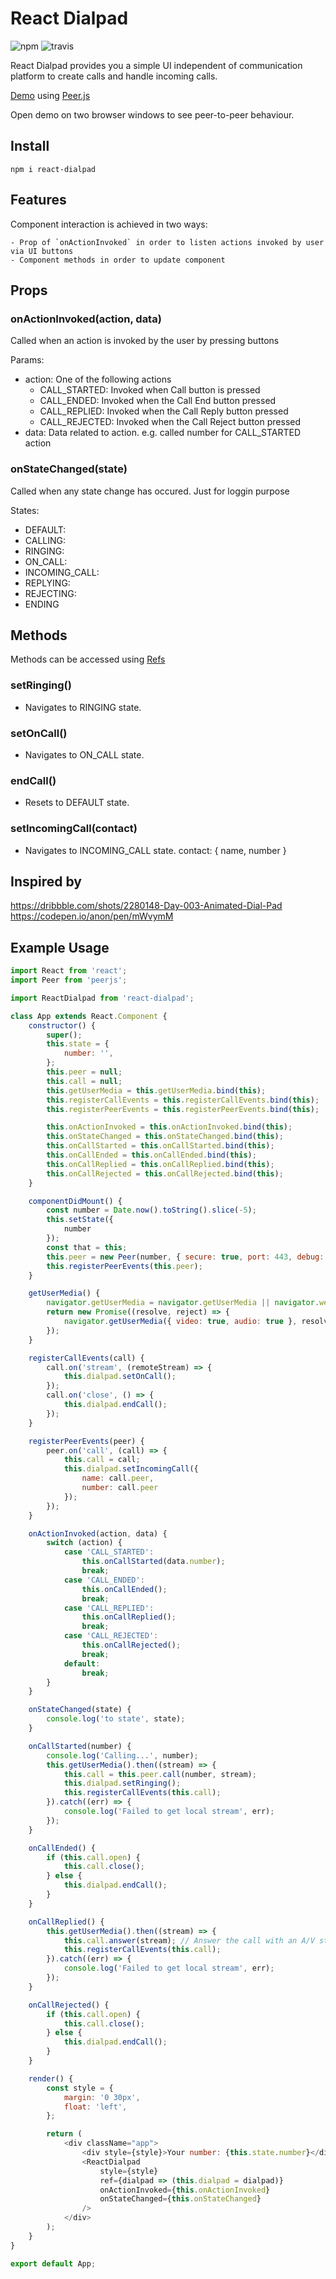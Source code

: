 # React Dialpad #

![npm](https://img.shields.io/npm/v/react-dialpad.svg) ![travis](https://img.shields.io/travis/mhmtztmr/react-dialpad.svg)

React Dialpad provides you a simple UI independent of communication platform to create calls and handle incoming calls.

[Demo](https://mhmtztmr.github.io/react-dialpad/demo/) using [Peer.js](https://peerjs.com/)

Open demo on two browser windows to see peer-to-peer behaviour.

## Install ##

`npm i react-dialpad`

## Features ##

Component interaction is achieved in two ways:

	- Prop of `onActionInvoked` in order to listen actions invoked by user via UI buttons
	- Component methods in order to update component

## Props ##

### onActionInvoked(action, data) ###

Called when an action is invoked by the user by pressing buttons

Params:
  - action: One of the following actions
    - CALL_STARTED: Invoked when Call button is pressed
    - CALL_ENDED: Invoked when the Call End button pressed
    - CALL_REPLIED: Invoked when the Call Reply button pressed
    - CALL_REJECTED: Invoked when the Call Reject button pressed
  - data: Data related to action. e.g. called number for CALL_STARTED action

### onStateChanged(state) ###

Called when any state change has occured. Just for loggin purpose

States:
- DEFAULT:
- CALLING:
- RINGING:
- ON_CALL:
- INCOMING_CALL:
- REPLYING:
- REJECTING:
- ENDING

## Methods ##

Methods can be accessed using [Refs](https://reactjs.org/docs/refs-and-the-dom.html)

### setRinging() ###

- Navigates to RINGING state.

### setOnCall() ###

- Navigates to ON_CALL state.

### endCall() ###

- Resets to DEFAULT state.

### setIncomingCall(contact) ###

- Navigates to INCOMING_CALL state. contact: {	name, number }

## Inspired by ##

https://dribbble.com/shots/2280148-Day-003-Animated-Dial-Pad
https://codepen.io/anon/pen/mWvymM

## Example Usage ##

```JavaScript
import React from 'react';
import Peer from 'peerjs';

import ReactDialpad from 'react-dialpad';

class App extends React.Component {
	constructor() {
		super();
		this.state = {
			number: '',
		};
		this.peer = null;
		this.call = null;
		this.getUserMedia = this.getUserMedia.bind(this);
		this.registerCallEvents = this.registerCallEvents.bind(this);
		this.registerPeerEvents = this.registerPeerEvents.bind(this);

		this.onActionInvoked = this.onActionInvoked.bind(this);
		this.onStateChanged = this.onStateChanged.bind(this);
		this.onCallStarted = this.onCallStarted.bind(this);
		this.onCallEnded = this.onCallEnded.bind(this);
		this.onCallReplied = this.onCallReplied.bind(this);
		this.onCallRejected = this.onCallRejected.bind(this);
	}

	componentDidMount() {
		const number = Date.now().toString().slice(-5);
		this.setState({
			number
		});
		const that = this;
		this.peer = new Peer(number, { secure: true, port: 443, debug: 3 });
		this.registerPeerEvents(this.peer);
	}

	getUserMedia() {
		navigator.getUserMedia = navigator.getUserMedia || navigator.webkitGetUserMedia || navigator.mozGetUserMedia;
		return new Promise((resolve, reject) => {
			navigator.getUserMedia({ video: true, audio: true }, resolve, reject);
		});
	}

	registerCallEvents(call) {
		call.on('stream', (remoteStream) => {
			this.dialpad.setOnCall();
		});
		call.on('close', () => {
			this.dialpad.endCall();
		});
	}

	registerPeerEvents(peer) {
		peer.on('call', (call) => {
			this.call = call;
			this.dialpad.setIncomingCall({
				name: call.peer,
				number: call.peer
			});
		});
	}

	onActionInvoked(action, data) {
		switch (action) {
			case 'CALL_STARTED':
				this.onCallStarted(data.number);
				break;
			case 'CALL_ENDED':
				this.onCallEnded();
				break;
			case 'CALL_REPLIED':
				this.onCallReplied();
				break;
			case 'CALL_REJECTED':
				this.onCallRejected();
				break;
			default:
				break;
		}
	}

	onStateChanged(state) {
		console.log('to state', state);
	}

	onCallStarted(number) {
		console.log('Calling...', number);
		this.getUserMedia().then((stream) => {
			this.call = this.peer.call(number, stream);
			this.dialpad.setRinging();
			this.registerCallEvents(this.call);
		}).catch((err) => {
			console.log('Failed to get local stream', err);
		});
	}

	onCallEnded() {
		if (this.call.open) {
			this.call.close();
		} else {
			this.dialpad.endCall();
		}
	}

	onCallReplied() {
		this.getUserMedia().then((stream) => {
			this.call.answer(stream); // Answer the call with an A/V stream.
			this.registerCallEvents(this.call);
		}).catch((err) => {
			console.log('Failed to get local stream', err);
		});
	}

	onCallRejected() {
		if (this.call.open) {
			this.call.close();
		} else {
			this.dialpad.endCall();
		}
	}

	render() {
		const style = {
			margin: '0 30px',
			float: 'left',
		};

		return (
			<div className="app">
				<div style={style}>Your number: {this.state.number}</div>
				<ReactDialpad
					style={style}
					ref={dialpad => (this.dialpad = dialpad)}
					onActionInvoked={this.onActionInvoked}
					onStateChanged={this.onStateChanged}
				/>
			</div>
		);
	}
}

export default App;
```
